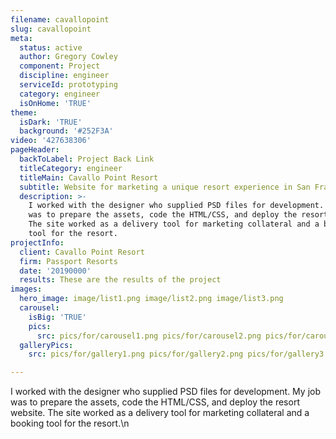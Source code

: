 ```yaml
---
filename: cavallopoint
slug: cavallopoint
meta:
  status: active
  author: Gregory Cowley
  component: Project
  discipline: engineer
  serviceId: prototyping
  category: engineer
  isOnHome: 'TRUE'
theme:
  isDark: 'TRUE'
  background: '#252F3A'
video: '427638306'
pageHeader:
  backToLabel: Project Back Link
  titleCategory: engineer
  titleMain: Cavallo Point Resort
  subtitle: Website for marketing a unique resort experience in San Francisco.
  description: >-
    I worked with the designer who supplied PSD files for development. My job
    was to prepare the assets, code the HTML/CSS, and deploy the resort website.
    The site worked as a delivery tool for marketing collateral and a booking
    tool for the resort.
projectInfo:
  client: Cavallo Point Resort
  firm: Passport Resorts
  date: '20190000'
  results: These are the results of the project
images:
  hero_image: image/list1.png image/list2.png image/list3.png
  carousel:
    isBig: 'TRUE'
    pics:
      src: pics/for/carousel1.png pics/for/carousel2.png pics/for/carousel3.png
  galleryPics:
    src: pics/for/gallery1.png pics/for/gallery2.png pics/for/gallery3.png

---
```

I worked with the designer who supplied PSD files for development. My job was to prepare the assets, code the HTML/CSS, and deploy the resort website. The site worked as a delivery tool for marketing collateral and a booking tool for the resort.\n
  